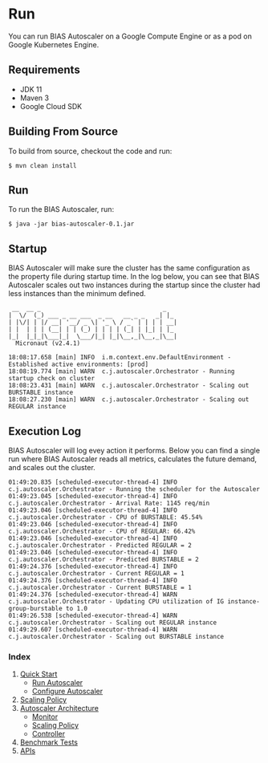 # Run
You can run BIAS Autoscaler on a Google Compute Engine or as a pod on Google Kubernetes
Engine.

## Requirements
- JDK 11
- Maven 3
- Google Cloud SDK

## Building From Source
To build from source, checkout the code and run:
```
$ mvn clean install
```
## Run
To run the BIAS Autoscaler, run:

```
$ java -jar bias-autoscaler-0.1.jar
```

## Startup
BIAS Autoscaler will make sure the cluster has the same configuration as the property
file during startup time. In the log below, you can see that BIAS Autoscaler scales out two 
instances during the startup since the cluster had less instances than the minimum defined. 

```
 __  __ _                                  _   
|  \/  (_) ___ _ __ ___  _ __   __ _ _   _| |_ 
| |\/| | |/ __| '__/ _ \| '_ \ / _` | | | | __|
| |  | | | (__| | | (_) | | | | (_| | |_| | |_ 
|_|  |_|_|\___|_|  \___/|_| |_|\__,_|\__,_|\__|
  Micronaut (v2.4.1)

18:08:17.658 [main] INFO  i.m.context.env.DefaultEnvironment - Established active environments: [prod]
18:08:19.774 [main] WARN  c.j.autoscaler.Orchestrator - Running startup check on cluster
18:08:23.431 [main] WARN  c.j.autoscaler.Orchestrator - Scaling out BURSTABLE instance
18:08:27.230 [main] WARN  c.j.autoscaler.Orchestrator - Scaling out REGULAR instance
```


## Execution Log
BIAS Autoscaler will log evey action it performs. Below you can find a single run where BIAS
Autoscaler reads all metrics, calculates the future demand, and scales out the cluster.
```
01:49:20.835 [scheduled-executor-thread-4] INFO  c.j.autoscaler.Orchestrator - Running the scheduler for the Autoscaler
01:49:23.045 [scheduled-executor-thread-4] INFO  c.j.autoscaler.Orchestrator - Arrival Rate: 1145 req/min
01:49:23.046 [scheduled-executor-thread-4] INFO  c.j.autoscaler.Orchestrator - CPU of BURSTABLE: 45.54%
01:49:23.046 [scheduled-executor-thread-4] INFO  c.j.autoscaler.Orchestrator - CPU of REGULAR: 66.42%
01:49:23.046 [scheduled-executor-thread-4] INFO  c.j.autoscaler.Orchestrator - Predicted REGULAR = 2
01:49:23.046 [scheduled-executor-thread-4] INFO  c.j.autoscaler.Orchestrator - Predicted BURSTABLE = 2
01:49:24.376 [scheduled-executor-thread-4] INFO  c.j.autoscaler.Orchestrator - Current REGULAR = 1
01:49:24.376 [scheduled-executor-thread-4] INFO  c.j.autoscaler.Orchestrator - Current BURSTABLE = 1
01:49:24.376 [scheduled-executor-thread-4] WARN  c.j.autoscaler.Orchestrator - Updating CPU utilization of IG instance-group-burstable to 1.0
01:49:26.538 [scheduled-executor-thread-4] WARN  c.j.autoscaler.Orchestrator - Scaling out REGULAR instance
01:49:29.607 [scheduled-executor-thread-4] WARN  c.j.autoscaler.Orchestrator - Scaling out BURSTABLE instance
```


### Index

1. [Quick Start](../src/1-quick-start.md)
   - [Run Autoscaler](../src/1-1-run.md)
   - [Configure Autoscaler](../src/1-2-configure.md)
2. [Scaling Policy](../src/2-scaling-policy.md)
3. [Autoscaler Architecture](../src/3-architecture.md)
   - [Monitor](../src/3-1-monitor.md)
   - [Scaling Policy](3-2-scaling.md)
   - [Controller](../src/3-3-controller.md)
4. [Benchmark Tests](../src/4-benchmark-tests.md)
5. [APIs](../src/5-apis.md)
